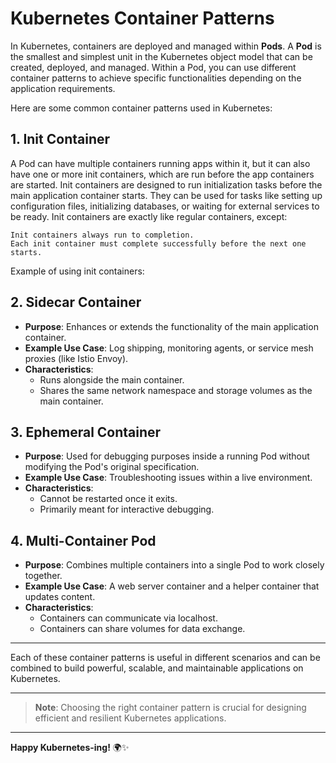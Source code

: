 # Kubernetes Container Patterns

In Kubernetes, containers are deployed and managed within **Pods**. A **Pod** is the smallest and simplest unit in the Kubernetes object model that can be created, deployed, and managed. Within a Pod, you can use different container patterns to achieve specific functionalities depending on the application requirements.

Here are some common container patterns used in Kubernetes:

## 1. Init Container

A Pod can have multiple containers running apps within it, but it can also have one or more init containers, which are run before the app containers are started. Init containers are designed to run initialization tasks before the main application container starts. They can be used for tasks like setting up configuration files, initializing databases, or waiting for external services to be ready. Init containers are exactly like regular containers, except:

    Init containers always run to completion.
    Each init container must complete successfully before the next one starts.


Example of using init containers:

## 2. Sidecar Container

- **Purpose**: Enhances or extends the functionality of the main application container.
- **Example Use Case**: Log shipping, monitoring agents, or service mesh proxies (like Istio Envoy).
- **Characteristics**:
  - Runs alongside the main container.
  - Shares the same network namespace and storage volumes as the main container.

## 3. Ephemeral Container

- **Purpose**: Used for debugging purposes inside a running Pod without modifying the Pod's original specification.
- **Example Use Case**: Troubleshooting issues within a live environment.
- **Characteristics**:
  - Cannot be restarted once it exits.
  - Primarily meant for interactive debugging.

## 4. Multi-Container Pod

- **Purpose**: Combines multiple containers into a single Pod to work closely together.
- **Example Use Case**: A web server container and a helper container that updates content.
- **Characteristics**:
  - Containers can communicate via localhost.
  - Containers can share volumes for data exchange.

---

Each of these container patterns is useful in different scenarios and can be combined to build powerful, scalable, and maintainable applications on Kubernetes.

---

> **Note**: Choosing the right container pattern is crucial for designing efficient and resilient Kubernetes applications.

---

**Happy Kubernetes-ing!** 🌍✨
